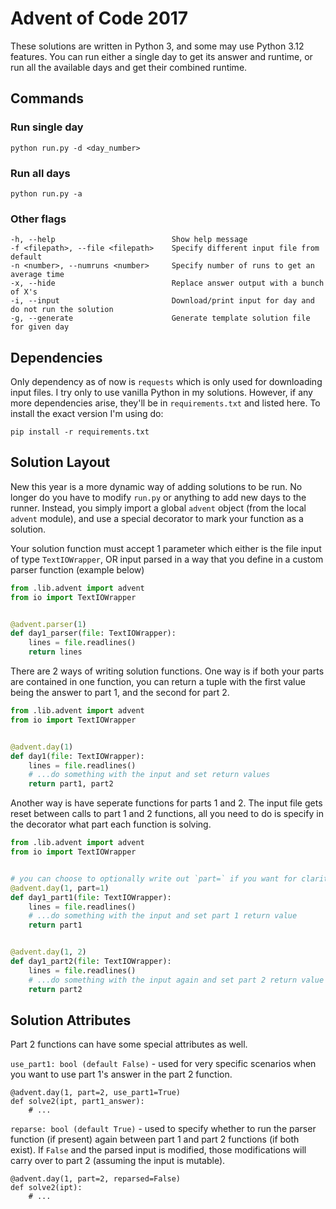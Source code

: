 # Advent of Code 2017

These solutions are written in Python 3, and some may use Python 3.12 features. You can run either a single day to get its answer and runtime, or run all the available days and get their combined runtime.

## Commands

### Run single day
```
python run.py -d <day_number>
```

### Run all days
```
python run.py -a
```

### Other flags
```
-h, --help                          Show help message
-f <filepath>, --file <filepath>    Specify different input file from default
-n <number>, --numruns <number>     Specify number of runs to get an average time
-x, --hide                          Replace answer output with a bunch of X's
-i, --input                         Download/print input for day and do not run the solution
-g, --generate                      Generate template solution file for given day
```

## Dependencies
Only dependency as of now is `requests` which is only used for downloading input files. I try only to use vanilla Python in my solutions. However, if any more dependencies arise, they'll be in `requirements.txt` and listed here. To install the exact version I'm using do:
```
pip install -r requirements.txt
```

## Solution Layout
New this year is a more dynamic way of adding solutions to be run. No longer do you have to modify `run.py` or anything to add new days to the runner. Instead, you simply import a global `advent` object (from the local `advent` module), and use a special decorator to mark your function as a solution.

Your solution function must accept 1 parameter which either is the file input of type `TextIOWrapper`, OR input parsed in a way that you define in a custom parser function (example below)
```py
from .lib.advent import advent
from io import TextIOWrapper


@advent.parser(1)
def day1_parser(file: TextIOWrapper):
    lines = file.readlines()
    return lines
```

There are 2 ways of writing solution functions. One way is if both your parts are contained in one function, you can return a tuple with the first value being the answer to part 1, and the second for part 2.

```py
from .lib.advent import advent
from io import TextIOWrapper


@advent.day(1)
def day1(file: TextIOWrapper):
    lines = file.readlines()
    # ...do something with the input and set return values
    return part1, part2
```

Another way is have seperate functions for parts 1 and 2. The input file gets reset between calls to part 1 and 2 functions, all you need to do is specify in the decorator what part each function is solving.

```py
from .lib.advent import advent
from io import TextIOWrapper


# you can choose to optionally write out `part=` if you want for clarity
@advent.day(1, part=1)
def day1_part1(file: TextIOWrapper):
    lines = file.readlines()
    # ...do something with the input and set part 1 return value
    return part1


@advent.day(1, 2)
def day1_part2(file: TextIOWrapper):
    lines = file.readlines()
    # ...do something with the input again and set part 2 return value
    return part2
```

## Solution Attributes
Part 2 functions can have some special attributes as well.

`use_part1: bool (default False)` - used for very specific scenarios when you want to use part 1's answer in the part 2 function.

```
@advent.day(1, part=2, use_part1=True)
def solve2(ipt, part1_answer):
    # ...
```

`reparse: bool (default True)` - used to specify whether to run the parser function (if present) again between part 1 and part 2 functions (if both exist). If `False` and the parsed input is modified, those modifications will carry over to part 2 (assuming the input is mutable).

```
@advent.day(1, part=2, reparsed=False)
def solve2(ipt):
    # ...
```
